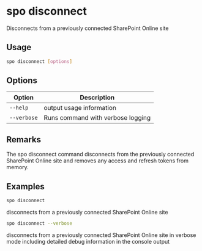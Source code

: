 # spo disconnect

Disconnects from a previously connected SharePoint Online site

## Usage

```sh
spo disconnect [options]
```

## Options

Option|Description
------|-----------
`--help`|output usage information
`--verbose`|Runs command with verbose logging

## Remarks

The spo disconnect command disconnects from the previously connected SharePoint Online site and removes any access and refresh tokens from memory.

## Examples

```sh
spo disconnect
```

disconnects from a previously connected SharePoint Online site

```sh
spo disconnect --verbose
```

disconnects from a previously connected SharePoint Online site in verbose mode including detailed debug information in the console output